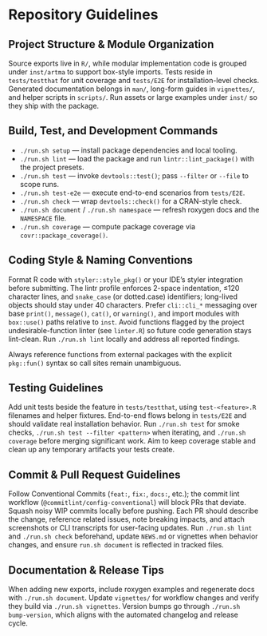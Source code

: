 # Repository Guidelines

## Project Structure & Module Organization
Source exports live in `R/`, while modular implementation code is grouped under `inst/artma` to support box-style imports. Tests reside in `tests/testthat` for unit coverage and `tests/E2E` for installation-level checks. Generated documentation belongs in `man/`, long-form guides in `vignettes/`, and helper scripts in `scripts/`. Run assets or large examples under `inst/` so they ship with the package.

## Build, Test, and Development Commands
- `./run.sh setup` — install package dependencies and local tooling.
- `./run.sh lint` — load the package and run `lintr::lint_package()` with the project presets.
- `./run.sh test` — invoke `devtools::test()`; pass `--filter` or `--file` to scope runs.
- `./run.sh test-e2e` — execute end-to-end scenarios from `tests/E2E`.
- `./run.sh check` — wrap `devtools::check()` for a CRAN-style check.
- `./run.sh document` / `./run.sh namespace` — refresh roxygen docs and the `NAMESPACE` file.
- `./run.sh coverage` — compute package coverage via `covr::package_coverage()`.

## Coding Style & Naming Conventions
Format R code with `styler::style_pkg()` or your IDE’s styler integration before submitting. The lintr profile enforces 2-space indentation, ≤120 character lines, and `snake_case` (or dotted.case) identifiers; long-lived objects should stay under 40 characters. Prefer `cli::cli_*` messaging over base `print()`, `message()`, `cat()`, or `warning()`, and import modules with `box::use()` paths relative to `inst`. Avoid functions flagged by the project undesirable-function linter (see `linter.R`) so future code generation stays lint-clean. Run `./run.sh lint` locally and address all reported findings.

Always reference functions from external packages with the explicit `pkg::fun()` syntax so call sites remain unambiguous.

## Testing Guidelines
Add unit tests beside the feature in `tests/testthat`, using `test-<feature>.R` filenames and helper fixtures. End-to-end flows belong in `tests/E2E` and should validate real installation behavior. Run `./run.sh test` for smoke checks, `./run.sh test --filter <pattern>` when iterating, and `./run.sh coverage` before merging significant work. Aim to keep coverage stable and clean up any temporary artifacts your tests create.

## Commit & Pull Request Guidelines
Follow Conventional Commits (`feat:`, `fix:`, `docs:`, etc.); the commit lint workflow (`@commitlint/config-conventional`) will block PRs that deviate. Squash noisy WIP commits locally before pushing. Each PR should describe the change, reference related issues, note breaking impacts, and attach screenshots or CLI transcripts for user-facing updates. Run `./run.sh lint` and `./run.sh check` beforehand, update `NEWS.md` or vignettes when behavior changes, and ensure `run.sh document` is reflected in tracked files.

## Documentation & Release Tips
When adding new exports, include roxygen examples and regenerate docs with `./run.sh document`. Update `vignettes/` for workflow changes and verify they build via `./run.sh vignettes`. Version bumps go through `./run.sh bump-version`, which aligns with the automated changelog and release cycle.
